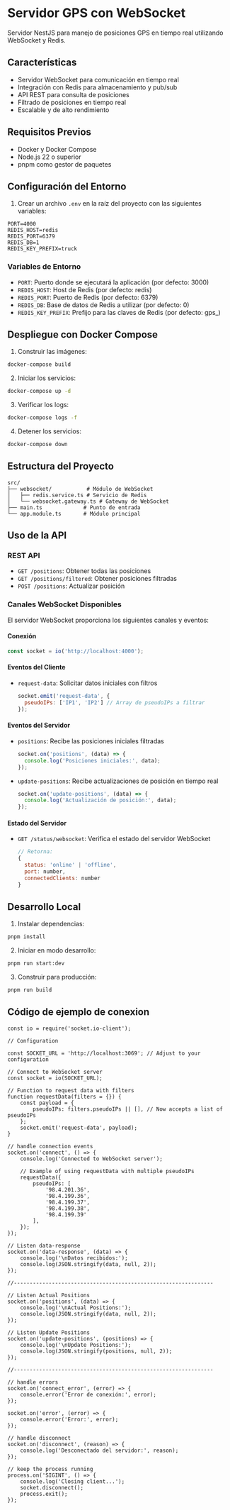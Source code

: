 # Servidor GPS con WebSocket

Servidor NestJS para manejo de posiciones GPS en tiempo real utilizando WebSocket y Redis.

## Características

- Servidor WebSocket para comunicación en tiempo real
- Integración con Redis para almacenamiento y pub/sub
- API REST para consulta de posiciones
- Filtrado de posiciones en tiempo real
- Escalable y de alto rendimiento

## Requisitos Previos

- Docker y Docker Compose
- Node.js 22 o superior
- pnpm como gestor de paquetes

## Configuración del Entorno

1. Crear un archivo `.env` en la raíz del proyecto con las siguientes variables:

```env
PORT=4000
REDIS_HOST=redis
REDIS_PORT=6379
REDIS_DB=1
REDIS_KEY_PREFIX=truck
```

### Variables de Entorno

- `PORT`: Puerto donde se ejecutará la aplicación (por defecto: 3000)
- `REDIS_HOST`: Host de Redis (por defecto: redis)
- `REDIS_PORT`: Puerto de Redis (por defecto: 6379)
- `REDIS_DB`: Base de datos de Redis a utilizar (por defecto: 0)
- `REDIS_KEY_PREFIX`: Prefijo para las claves de Redis (por defecto: gps_)

## Despliegue con Docker Compose

1. Construir las imágenes:

```bash
docker-compose build
```

2. Iniciar los servicios:

```bash
docker-compose up -d
```

3. Verificar los logs:

```bash
docker-compose logs -f
```

4. Detener los servicios:

```bash
docker-compose down
```

## Estructura del Proyecto

```
src/
├── websocket/           # Módulo de WebSocket
│   ├── redis.service.ts # Servicio de Redis
│   └── websocket.gateway.ts # Gateway de WebSocket
├── main.ts             # Punto de entrada
└── app.module.ts       # Módulo principal
```

## Uso de la API



### REST API

- `GET /positions`: Obtener todas las posiciones
- `GET /positions/filtered`: Obtener posiciones filtradas
- `POST /positions`: Actualizar posición

### Canales WebSocket Disponibles

El servidor WebSocket proporciona los siguientes canales y eventos:

#### Conexión
```javascript
const socket = io('http://localhost:4000');
```

#### Eventos del Cliente
- `request-data`: Solicitar datos iniciales con filtros
  ```javascript
  socket.emit('request-data', {
    pseudoIPs: ['IP1', 'IP2'] // Array de pseudoIPs a filtrar
  });
  ```

#### Eventos del Servidor
- `positions`: Recibe las posiciones iniciales filtradas
  ```javascript
  socket.on('positions', (data) => {
    console.log('Posiciones iniciales:', data);
  });
  ```

- `update-positions`: Recibe actualizaciones de posición en tiempo real
  ```javascript
  socket.on('update-positions', (data) => {
    console.log('Actualización de posición:', data);
  });
  ```

#### Estado del Servidor
- `GET /status/websocket`: Verifica el estado del servidor WebSocket
  ```javascript
  // Retorna:
  {
    status: 'online' | 'offline',
    port: number,
    connectedClients: number
  }
  ```

## Desarrollo Local

1. Instalar dependencias:
```bash
pnpm install
```

2. Iniciar en modo desarrollo:
```bash
pnpm run start:dev
```

3. Construir para producción:
```bash
pnpm run build
```
## Código de ejemplo de conexion

```
const io = require('socket.io-client');

// Configuration

const SOCKET_URL = 'http://localhost:3069'; // Adjust to your configuration

// Connect to WebSocket server
const socket = io(SOCKET_URL);

// Function to request data with filters
function requestData(filters = {}) {
    const payload = {
        pseudoIPs: filters.pseudoIPs || [], // Now accepts a list of pseudoIPs
    };
    socket.emit('request-data', payload);
}

// handle connection events
socket.on('connect', () => {
    console.log('Connected to WebSocket server');
    
    // Example of using requestData with multiple pseudoIPs
    requestData({
        pseudoIPs: [
            '98.4.201.36',
            '98.4.199.36',
            '98.4.199.37',
            '98.4.199.38',
            '98.4.199.39'
        ],
    });
});

// Listen data-response
socket.on('data-response', (data) => {
    console.log('\nDatos recibidos:');
    console.log(JSON.stringify(data, null, 2));
});

//---------------------------------------------------------------

// Listen Actual Positions
socket.on('positions', (data) => {
    console.log('\nActual Positions:');
    console.log(JSON.stringify(data, null, 2));
});

// Listen Update Positions
socket.on('update-positions', (positions) => {
    console.log('\nUpdate Positions:');
    console.log(JSON.stringify(positions, null, 2));
});

//---------------------------------------------------------------

// handle errors
socket.on('connect_error', (error) => {
    console.error('Error de conexión:', error);
});

socket.on('error', (error) => {
    console.error('Error:', error);
});

// handle disconnect
socket.on('disconnect', (reason) => {
    console.log('Desconectado del servidor:', reason);
});

// keep the process running
process.on('SIGINT', () => {
    console.log('Closing client...');
    socket.disconnect();
    process.exit();
});
```
